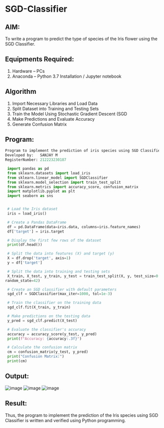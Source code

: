 # SGD-Classifier
## AIM:
To write a program to predict the type of species of the Iris flower using the SGD Classifier.

## Equipments Required:
1. Hardware – PCs
2. Anaconda – Python 3.7 Installation / Jupyter notebook

## Algorithm
1. Import Necessary Libraries and Load Data
2. Split Dataset into Training and Testing Sets
3. Train the Model Using Stochastic Gradient Descent (SGD
4. Make Predictions and Evaluate Accuracy
5. Generate Confusion Matrix

## Program:
```python
Program to implement the prediction of iris species using SGD Classifier.
Developed by:   SANJAY M
RegisterNumber: 212223230187 
```
```PYTHON
 import pandas as pd
 from sklearn.datasets import load_iris
 from sklearn.linear_model import SGDClassifier
 from sklearn.model_selection import train_test_split
 from sklearn.metrics import accuracy_score, confusion_matrix
 import matplotlib.pyplot as plt
 import seaborn as sns


 # Load the Iris dataset
 iris = load_iris()

 # Create a Pandas DataFrame
 df = pd.DataFrame(data=iris.data, columns=iris.feature_names)
 df['target'] = iris.target

 # Display the first few rows of the dataset
 print(df.head())

 # Split the data into features (X) and target (y)
 X = df.drop('target', axis=1)
 y = df['target']

 # Split the data into training and testing sets
 X_train, X_test, y_train, y_test = train_test_split(X, y, test_size=0.2, 
random_state=42)

 # Create an SGD classifier with default parameters
 sgd_clf = SGDClassifier(max_iter=1000, tol=1e-3)

 # Train the classifier on the training data
 sgd_clf.fit(X_train, y_train)

 # Make predictions on the testing data
 y_pred = sgd_clf.predict(X_test)

 # Evaluate the classifier's accuracy
 accuracy = accuracy_score(y_test, y_pred)
 print(f"Accuracy: {accuracy:.3f}")

 # Calculate the confusion matrix
 cm = confusion_matrix(y_test, y_pred)
 print("Confusion Matrix:")
 print(cm)

```
## Output:
![image](https://github.com/user-attachments/assets/a958c00b-3a2c-468b-b658-8a9751aa88a2)
![image](https://github.com/user-attachments/assets/eb5f2255-03c0-4668-9319-83236ca730ed)
![image](https://github.com/user-attachments/assets/3ea569a7-4fd2-4a2c-9dfc-6332f19150d1)



## Result:
Thus, the program to implement the prediction of the Iris species using SGD Classifier is written and verified using Python programming.
